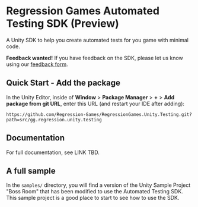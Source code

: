 # Regression Games Automated Testing SDK (Preview)

A Unity SDK to help you create automated tests for you game with minimal code.

**Feedback wanted!** If you have feedback on the SDK, please let us know using our [feedback form](https://d7y6yysps34.typeform.com/to/o8U6FGtO).

## Quick Start - Add the package

In the Unity Editor, inside of **Window** > **Package Manager** > **+** > 
**Add package from git URL**, enter this URL (and restart your IDE after adding):

```
https://github.com/Regression-Games/RegressionGames.Unity.Testing.git?path=src/gg.regression.unity.testing
```

## Documentation

For full documentation, see LINK TBD.

## A full sample

In the `samples/` directory, you will find a version of the Unity Sample Project "Boss Room" that has been modified to use the Automated Testing SDK.  This sample project is a good place to start to see how to use the SDK.
